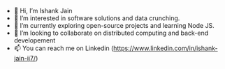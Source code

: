 - 👋 Hi, I’m Ishank Jain
- 👀 I’m interested in software solutions and data crunching.
- 🌱 I’m currently exploring open-source projects and learning Node JS.
- 💞️ I’m looking to collaborate on distributed computing and back-end developement
- 📫 You can reach me on Linkedin (https://www.linkedin.com/in/ishank-jain-ij7/)

<!---
Ishank-jn/Ishank-jn is a ✨ special ✨ repository because its `README.md` (this file) appears on your GitHub profile.
You can click the Preview link to take a look at your changes.
--->
